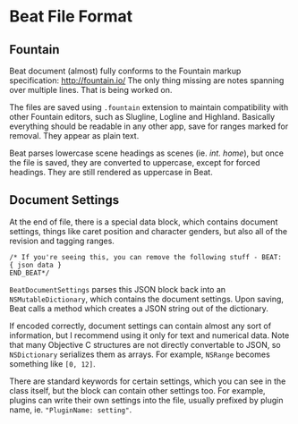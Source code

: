 #  Beat File Format

## Fountain

Beat document (almost) fully conforms to the Fountain markup specification: http://fountain.io/
The only thing missing are notes spanning over multiple lines. That is being worked on.

The files are saved using `.fountain` extension to maintain compatibility with other Fountain editors, such as Slugline, Logline and Highland. Basically everything should be readable in any other app, save for ranges marked for removal. They appear as plain text. 

Beat parses lowercase scene headings as scenes (ie. *int. home*), but once the file is saved, they are converted to uppercase, except for forced headings. They are still rendered as uppercase in Beat.


## Document Settings

At the end of file, there is a special data block, which contains document settings, things like caret position and character genders, but also all of the revision and tagging ranges.

````
/* If you're seeing this, you can remove the following stuff - BEAT:
{ json data }
END_BEAT*/
````

`BeatDocumentSettings` parses this JSON block back into an `NSMutableDictionary`, which contains the document settings. Upon saving, Beat calls a method which creates a JSON string out of the dictionary.

If encoded correctly, document settings can contain almost any sort of information, but I recommend using it only for text and numerical data. Note that many Objective C structures are not directly convertable to JSON, so `NSDictionary` serializes them as arrays. For example, `NSRange` becomes something like `[0, 12]`.

There are standard keywords for certain settings, which you can see in the class itself, but the block can contain other settings too. For example, plugins can write their own settings into the file, usually prefixed by plugin name, ie. `"PluginName: setting"`.





